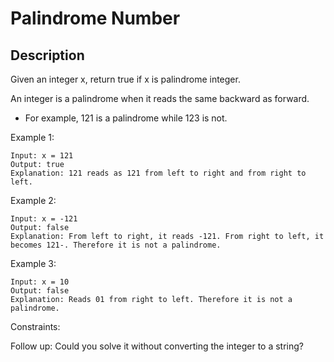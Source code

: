 # Palindrome Number
## Description

Given an integer x, return true if x is palindrome integer.

An integer is a palindrome when it reads the same backward as forward.

* For example, 121 is a palindrome while 123 is not.

 

Example 1:
```
Input: x = 121
Output: true
Explanation: 121 reads as 121 from left to right and from right to left.
```
Example 2:
```
Input: x = -121
Output: false
Explanation: From left to right, it reads -121. From right to left, it becomes 121-. Therefore it is not a palindrome.
```
Example 3:
```
Input: x = 10
Output: false
Explanation: Reads 01 from right to left. Therefore it is not a palindrome.
```
Constraints:

Follow up: Could you solve it without converting the integer to a string?
